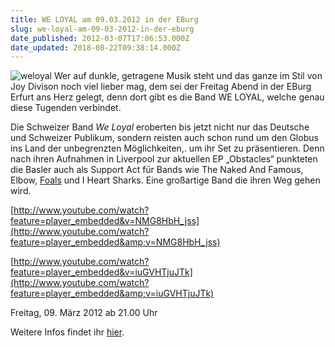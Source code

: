 ```yaml
---
title: WE LOYAL am 09.03.2012 in der EBurg
slug: we-loyal-am-09-03-2012-in-der-eburg
date_published: 2012-03-07T17:06:53.000Z
date_updated: 2018-08-22T09:38:14.000Z
---
```


![weloyal](//thafaker.de/wp-content/uploads/2012/03/weloyal-150x150.png)
Wer auf dunkle, getragene Musik steht und das ganze im Stil von Joy Divison noch viel lieber mag, dem sei der Freitag Abend in der EBurg Erfurt ans Herz gelegt, denn dort gibt es die Band WE LOYAL, welche genau diese Tugenden verbindet.

Die Schweizer Band *We Loyal* eroberten bis jetzt nicht nur das Deutsche und Schweizer Publikum, sondern reisten auch schon rund um den Globus ins Land der unbegrenzten Möglichkeiten,. um ihr Set zu präsentieren.  Denn nach ihren Aufnahmen in Liverpool zur aktuellen EP „Obstacles“ punkteten die Basler auch als Support Act für Bands wie The Naked And Famous, Elbow, [Foals](http://zurueckzumbeton.com/2012/02/26/the-foals) und I Heart Sharks. Eine großartige Band die ihren Weg gehen wird.

[http://www.youtube.com/watch?feature=player_embedded&v=NMG8HbH_jss](http://www.youtube.com/watch?feature=player_embedded&amp;v=NMG8HbH_jss)

[http://www.youtube.com/watch?feature=player_embedded&v=iuGVHTjuJTk](http://www.youtube.com/watch?feature=player_embedded&amp;v=iuGVHTjuJTk)

Freitag, 09. März 2012 ab 21.00 Uhr

Weitere Infos findet ihr [hier](http://www.eburg.de/events/2012/03/09/live-we-loyal-indiepop-la-joy-division-und-interpol-aus-der-schweiz/#content).
